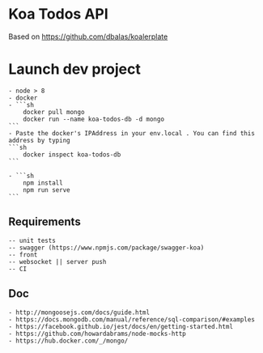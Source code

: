 # Koa Todos API

Based on https://github.com/dbalas/koalerplate

# Launch dev project
    - node > 8
    - docker
    - ```sh
        docker pull mongo
        docker run --name koa-todos-db -d mongo
    ```
    - Paste the docker's IPAddress in your env.local . You can find this address by typing 
    ```sh
        docker inspect koa-todos-db
    ```

    - ```sh
        npm install
        npm run serve
    ```

## Requirements 
    -- unit tests
    -- swagger (https://www.npmjs.com/package/swagger-koa)
    -- front
    -- websocket || server push
    -- CI


## Doc
    - http://mongoosejs.com/docs/guide.html
    - https://docs.mongodb.com/manual/reference/sql-comparison/#examples
    - https://facebook.github.io/jest/docs/en/getting-started.html
    - https://github.com/howardabrams/node-mocks-http
    - https://hub.docker.com/_/mongo/
